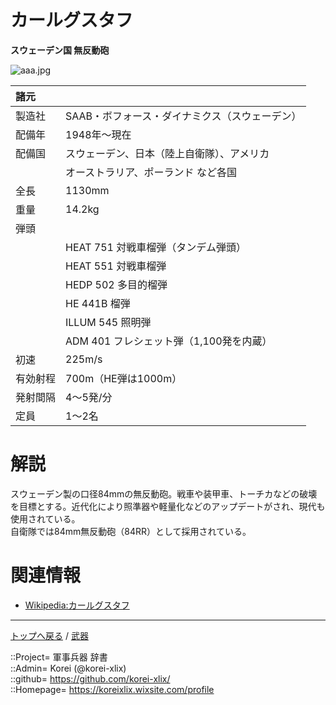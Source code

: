 # カールグスタフ
**スウェーデン国 無反動砲**

![aaa.jpg](http://drive.google.com/uc?export=view&id=16x21XghldnhYVGUGTVLMl-1yYZoOTRLZ)  
  
|諸元  |  |
|:--|:--|
|製造社  |SAAB・ボフォース・ダイナミクス（スウェーデン）  |
|配備年  |1948年～現在  |
|配備国  |スウェーデン、日本（陸上自衛隊）、アメリカ  |
|        |オーストラリア、ポーランド など各国  |
|全長    |1130mm  |
|重量    |14.2kg  |
|弾頭    |  |
||HEAT 751 対戦車榴弾（タンデム弾頭）  |
||HEAT 551 対戦車榴弾  |
||HEDP 502 多目的榴弾  |
||HE   441B 榴弾  |
||ILLUM 545 照明弾  |
||ADM 401 フレシェット弾（1,100発を内蔵）  |
|初速    |225m/s  |
|有効射程  |700m（HE弾は1000m）  |
|発射間隔  |4～5発/分  |
|定員    |1～2名  |


# 解説
スウェーデン製の口径84mmの無反動砲。戦車や装甲車、トーチカなどの破壊を目標とする。近代化により照準器や軽量化などのアップデートがされ、現代も使用されている。  
自衛隊では84mm無反動砲（84RR）として採用されている。  


# 関連情報
* [Wikipedia:カールグスタフ](https://bit.ly/3uZUAv4)


***
[トップへ戻る](/readme.md) / [武器](/wepon/readme.md)  
  
::Project= 軍事兵器 辞書  
::Admin= Korei (@korei-xlix)  
::github= https://github.com/korei-xlix/  
::Homepage= https://koreixlix.wixsite.com/profile  
